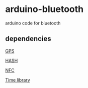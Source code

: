 # arduino-bluetooth
arduino code for bluetooth

## dependencies
[GPS](http://arduiniana.org/libraries/tinygpsplus/)

[HASH](https://github.com/rweather/arduinolibs/tree/master/libraries/Crypto)

[NFC](https://github.com/elechouse/PN532)

[Time library](https://github.com/PaulStoffregen/Time)
